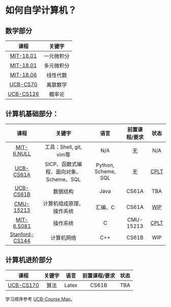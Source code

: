 # 如何自学计算机？

## 数学部分

|                             课程                             |   关键字   |
| :----------------------------------------------------------: | :--------: |
| [MIT-18.01](https://ocw.mit.edu/courses/mathematics/18-01sc-single-variable-calculus-fall-2010/syllabus/) | 一元微积分 |
| [MIT-18.01](https://ocw.mit.edu/courses/mathematics/18-02sc-multivariable-calculus-fall-2010/) | 多元微积分 |
| [MIT-18.06](https://ocw.mit.edu/courses/mathematics/18-06sc-linear-algebra-fall-2011/syllabus/) |  线性代数  |
|              [UCB-CS70](http://www.eecs70.org/)              |  离散数学  |
| [UCB-CS126](https://inst.eecs.berkeley.edu/~ee126/fa20/content.html) |   概率论   |

## 计算机基础部分：

|                             课程                             |                 关键字                  |        语言         | 前置课程/要求 |                           状态                            |
| :----------------------------------------------------------: | :-------------------------------------: | :-----------------: | :-----------: | :-------------------------------------------------------: |
|     [MIT-6.NULL](https://missing-semester-cn.github.io/)     |         工具：Shell, git, vim等         |         N/A         |      无       |                            N/A                            |
|               [UCB-CS61A](https://cs61a.org/)                | SICP、函数式编程、面向对象、Scheme、SQL | Python, Scheme, SQL |      无       |       [CPLT](https://github.com/ZachVec/CS61A-SICP)       |
|          [UCB-CS61B](https://sp18.datastructur.es/)          |                数据结构                 |        Java         |     CS61A     |                            TBA                            |
|          [CMU-15213](https://www.cs.cmu.edu/~213/)           |        计算机组成原理、操作系统         |       汇编、C       |     CS61A     | [WIP](https://github.com/ZachVec/CMU-15213) |
| [MIT-6.S081](https://pdos.csail.mit.edu/6.S081/2020/schedule.html) |                操作系统                 |          C          |   CMU-15213   |         [CPLT](https://github.com/ZachVec/MIT-6.S081)          |
|          [Stanford-CS144](https://cs144.github.io/)          |               计算机网络                |         C++         |     CS61B     |                            WIP                            |

## 计算机进阶部分

|              课程               | 关键字 | 语言  | 前置课程/要求 | 状态 |
| :-----------------------------: | :----: | :---: | :-----------: | :--: |
| [UCB-CS170](https://cs170.org/) |  算法  | Latex |     CS61B     | TBA  |

学习顺序参考 [UCB-Course Map](https://hkn.eecs.berkeley.edu/courseguides)。
